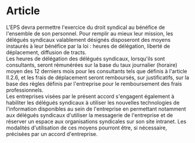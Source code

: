 # Article

  
L'EPS devra permettre l'exercice du droit syndical au bénéfice de l'ensemble de son personnel. Pour remplir au mieux leur mission, les délégués syndicaux valablement désignés disposeront des moyens instaurés à leur bénéfice par la loi : heures de délégation, liberté de déplacement, diffusion de tracts.  
Les heures de délégation des délégués syndicaux, lorsqu'ils sont consultants, seront rémunérées sur la base du taux journalier (horaire) moyen des 12 derniers mois pour les consultants tels que définis à l'article II.2.6, et les frais de déplacement seront remboursés, sur justificatifs, sur la base des règles définis par l'entreprise pour le remboursement des frais professionnels.  
Les entreprises visées par le présent accord s'engagent également à habiliter les délégués syndicaux à utiliser les nouvelles technologies de l'information disponibles au sein de l'entreprise en permettant notamment aux délégués syndicaux d'utiliser la messagerie de l'entreprise et de réserver un espace aux organisations syndicales sur son site intranet. Les modalités d'utilisation de ces moyens pourront être, si nécessaire, précisées par un accord d'entreprise.


